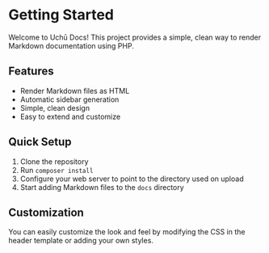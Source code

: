 # Getting Started

Welcome to Uchū Docs! This project provides a simple, clean way to render Markdown documentation using PHP.

## Features

- Render Markdown files as HTML
- Automatic sidebar generation
- Simple, clean design
- Easy to extend and customize

## Quick Setup
1. Clone the repository
2. Run `composer install`
3. Configure your web server to point to the directory used on upload
4. Start adding Markdown files to the `docs` directory

## Customization

You can easily customize the look and feel by modifying the CSS in the header template or adding your own styles.
